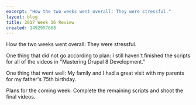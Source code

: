 ```yaml
---
excerpt: "How the two weeks went overall: They were stressful."
layout: blog
title: 2017 Week 16 Review
created: 1492957668
---
```

<p>How the two weeks went overall: They were stressful.</p><p>One thing that did not go according to plan: I still haven't finished the scripts for all of the videos in "Mastering Drupal 8 Development."</p><p>One thing that went well: My family and I had a great visit with my parents for my father's 75th birthday.</p><p>Plans for the coming week: Complete the remaining scripts and shoot the final videos.</p>
